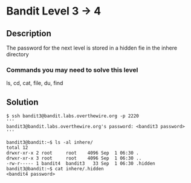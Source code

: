 # Bandit Level 3 -> 4

## Description
The password for the next level is stored in a hidden fie in the inhere directory

### Commands you may need to solve this level
ls, cd, cat, file, du, find

## Solution
```
$ ssh bandit3@bandit.labs.overthewire.org -p 2220
'''
bandit3@bandit.labs.overthewire.org's password: <bandit3 password>
'''

bandit3@bandit:~$ ls -al inhere/
total 12
drwxr-xr-x 2 root     root    4096 Sep  1 06:30 .
drwxr-xr-x 3 root     root    4096 Sep  1 06:30 ..
-rw-r----- 1 bandit4  bandit3   33 Sep  1 06:30 .hidden
bandit3@bandit:~$ cat inhere/.hidden
<bandit4 password>
```
